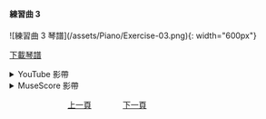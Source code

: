 ﻿---
---
<h4>練習曲 3</h4> 
![練習曲 3 琴譜](/assets/Piano/Exercise-03.png){: width="600px"}

[下載琴譜](/assets/Piano/Exercise-03.pdf)

<details>
  <summary>YouTube 影帶</summary>
<ol>
<iframe width="560" height="315" src="https://www.youtube.com/embed/tchpSCkFdo0" title="練習曲 3" frameborder="0" allow="accelerometer; autoplay; clipboard-write; encrypted-media; gyroscope; picture-in-picture; web-share" allowfullscreen></iframe>

</ol>
</details>

<details>
  <summary>MuseScore 影帶</summary>
<ol>
<iframe width="100%" height="394" src="https://musescore.com/user/65457238/scores/11042299/embed" frameborder="0" allowfullscreen allow="autoplay; fullscreen"></iframe><span><a href="https://musescore.com/user/65457238/scores/11042299/s/5rHJro" target="_blank">Exercise-07</a> by <a href="https://musescore.com/user/65457238">wenrongwu</a></span>
</ol>
</details>


&nbsp;&nbsp;&nbsp;&nbsp;&nbsp;&nbsp;&nbsp;&nbsp;&nbsp;&nbsp;&nbsp;&nbsp;
&nbsp;&nbsp;&nbsp;&nbsp;&nbsp;&nbsp;&nbsp;&nbsp;&nbsp;&nbsp;&nbsp;&nbsp;
[上一頁](Practice)
&nbsp;&nbsp;&nbsp;&nbsp;&nbsp;&nbsp;&nbsp;&nbsp;&nbsp;&nbsp;&nbsp;&nbsp;
[下一頁](Practice04)







